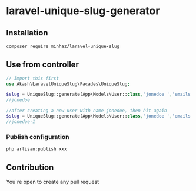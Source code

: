 # laravel-unique-slug-generator

## Installation

```sh
composer require minhaz/laravel-unique-slug
```

## Use from controller

```php
// Import this first
use Akash\LaravelUniqueSlug\Facades\UniqueSlug;

$slug = UniqueSlug::generate(App\Models\User::class,'jonedoe ','emails');
//jonedoe

//after creating a new user with name jonedoe, then hit again
$slug = UniqueSlug::generate(App\Models\User::class,'jonedoe ','emails');
//jonedoe-1
```

### Publish configuration

```sh
php artisan:publish xxx
```

## Contribution

You`re open to create any pull request
